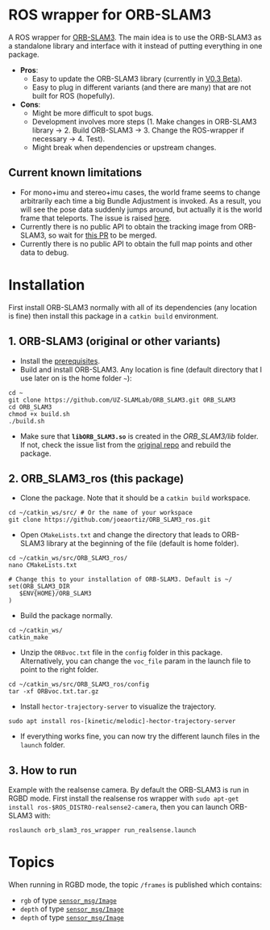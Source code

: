 # ROS wrapper for ORB-SLAM3

A ROS wrapper for [ORB-SLAM3](https://github.com/UZ-SLAMLab/ORB_SLAM3). The main idea is to use the ORB-SLAM3 as a standalone library and interface with it instead of putting everything in one package.

- **Pros**:
  - Easy to update the ORB-SLAM3 library (currently in [V0.3 Beta](https://github.com/UZ-SLAMLab/ORB_SLAM3#orb-slam3)).
  - Easy to plug in different variants (and there are many) that are not built for ROS (hopefully).
- **Cons**:
  - Might be more difficult to spot bugs.
  - Development involves more steps (1. Make changes in ORB-SLAM3 library -> 2. Build ORB-SLAM3 -> 3. Change the ROS-wrapper if necessary -> 4. Test).
  - Might break when dependencies or upstream changes.


## Current known limitations
- For mono+imu and stereo+imu cases, the world frame seems to change arbitrarily each time a big Bundle Adjustment is invoked. As a result, you will see the pose data suddenly jumps around, but actually it is the world frame that teleports. The issue is raised [here](https://github.com/UZ-SLAMLab/ORB_SLAM3/issues/172).  
- Currently there is no public API to obtain the tracking image from ORB-SLAM3, so wait for [this PR](https://github.com/UZ-SLAMLab/ORB_SLAM3/pull/174) to be merged.
- Currently there is no public API to obtain the full map points and other data to debug.

# Installation
First install ORB-SLAM3 normally with all of its dependencies (any location is fine) then install this package in a ```catkin build``` environment.

## 1. ORB-SLAM3 (original or other variants)

- Install the [prerequisites](https://github.com/UZ-SLAMLab/ORB_SLAM3#2-prerequisites).
- Build and install ORB-SLAM3. Any location is fine (default directory that I use later on is the home folder `~`):
```
cd ~
git clone https://github.com/UZ-SLAMLab/ORB_SLAM3.git ORB_SLAM3
cd ORB_SLAM3
chmod +x build.sh
./build.sh
```

- Make sure that **`libORB_SLAM3.so`** is created in the *ORB_SLAM3/lib* folder. If not, check the issue list from the [original repo](https://github.com/UZ-SLAMLab/ORB_SLAM3/issues) and rebuild the package.

## 2. ORB_SLAM3_ros (this package)

- Clone the package. Note that it should be a `catkin build` workspace.
```
cd ~/catkin_ws/src/ # Or the name of your workspace
git clone https://github.com/joeaortiz/ORB_SLAM3_ros.git
```

- Open `CMakeLists.txt` and change the directory that leads to ORB-SLAM3 library at the beginning of the file (default is home folder).
```
cd ~/catkin_ws/src/ORB_SLAM3_ros/
nano CMakeLists.txt

# Change this to your installation of ORB-SLAM3. Default is ~/
set(ORB_SLAM3_DIR
   $ENV{HOME}/ORB_SLAM3
)
```

- Build the package normally.
```
cd ~/catkin_ws/
catkin_make
```

- Unzip the `ORBvoc.txt` file in the `config` folder in this package. Alternatively, you can change the `voc_file` param in the launch file to point to the right folder.
```
cd ~/catkin_ws/src/ORB_SLAM3_ros/config
tar -xf ORBvoc.txt.tar.gz
```

- Install `hector-trajectory-server` to visualize the trajectory.
```
sudo apt install ros-[kinetic/melodic]-hector-trajectory-server
```

- If everything works fine, you can now try the different launch files in the `launch` folder.

## 3. How to run

Example with the realsense camera. By default the ORB-SLAM3 is run in RGBD mode.
First install the realsense ros wrapper with `sudo apt-get install ros-$ROS_DISTRO-realsense2-camera`, then you can launch ORB-SLAM3 with:
```
roslaunch orb_slam3_ros_wrapper run_realsense.launch
```

# Topics
When running in RGBD mode, the topic `/frames` is published which contains:
- `rgb` of type [`sensor_msg/Image`](http://docs.ros.org/en/noetic/api/sensor_msgs/html/msg/Image.html)
- `depth` of type [`sensor_msg/Image`](http://docs.ros.org/en/noetic/api/sensor_msgs/html/msg/Image.html)
- `depth` of type [`sensor_msg/Image`](http://docs.ros.org/en/noetic/api/geometry_msgs/html/msg/Pose.html)
